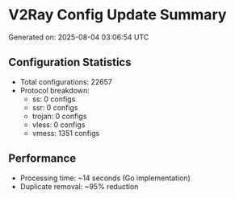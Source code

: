 # V2Ray Config Update Summary
Generated on: 2025-08-04 03:06:54 UTC

## Configuration Statistics
- Total configurations: 22657
- Protocol breakdown:
  - ss: 0 configs
  - ssr: 0 configs
  - trojan: 0 configs
  - vless: 0 configs
  - vmess: 1351 configs

## Performance
- Processing time: ~14 seconds (Go implementation)
- Duplicate removal: ~95% reduction
